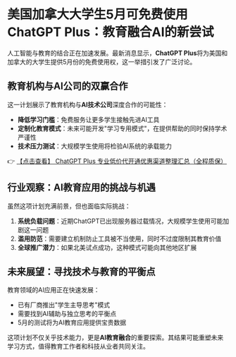 # 美国加拿大大学生5月可免费使用ChatGPT Plus：教育融合AI的新尝试

人工智能与教育的结合正在加速发展。最新消息显示，**ChatGPT Plus**将为美国和加拿大的大学生提供5月份的免费使用权，这一举措引发了广泛讨论。

## 教育机构与AI公司的双赢合作

这一计划展示了教育机构与**AI技术公司**深度合作的可能性：

- **降低学习门槛**：免费服务让更多学生接触先进AI工具
- **定制化教育模式**：未来可能开发"学习专用模式"，在提供帮助的同时保持学术严谨性
- **技术压力测试**：大规模学生使用将检验AI系统的承载能力

👉 [【点击查看】 ChatGPT Plus 专业低价代开通优惠渠道整理汇总（全程质保）](https://bit.ly/DaiKai)

## 行业观察：AI教育应用的挑战与机遇

虽然这项计划充满前景，但也面临实际挑战：

1. **系统负载问题**：近期ChatGPT已出现服务器过载情况，大规模学生使用可能加剧这一问题
2. **滥用防范**：需要建立机制防止工具被不当使用，同时不过度限制其教育价值
3. **全球推广潜力**：如果北美试点成功，这种模式可能向其他地区扩展

## 未来展望：寻找技术与教育的平衡点

教育领域的AI应用正在快速发展：

- 已有厂商推出"学生主导思考"模式
- 需要找到AI辅助与独立思考的平衡点
- 5月的测试将为AI教育应用提供宝贵数据

这项计划不仅关乎技术能力，更是**AI教育融合**的重要探索。其结果可能重塑未来学习方式，值得教育工作者和科技从业者共同关注。